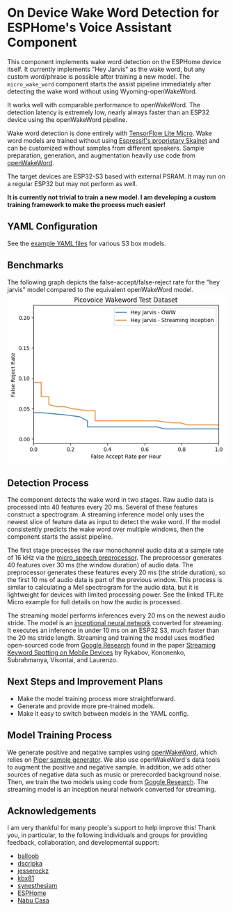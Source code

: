 # On Device Wake Word Detection for ESPHome's Voice Assistant Component
This component implements wake word detection on the ESPHome device itself. It currently implements "Hey Jarvis" as the wake word, but any custom word/phrase is possible after training a new model. The ``micro_wake_word`` component starts the assist pipeline immediately after detecting the wake word without using Wyoming-openWakeWord.

It works well with comparable performance to openWakeWord. The detection latency is extremely low, nearly always faster than an ESP32 device using the openWakeWord pipeline.

Wake word detection is done entirely with [TensorFlow Lite Micro](https://github.com/espressif/esp-tflite-micro/). Wake word models are trained without using [Espressif's proprietary Skainet](https://github.com/espressif/esp-skainet) and can be customized without samples from different speakers. Sample preparation, generation, and augmentation heavily use code from [openWakeWord](https://github.com/dscripka/openWakeWord).

The target devices are ESP32-S3 based with external PSRAM. It may run on a regular ESP32 but may not perform as well.

**It is currently not trivial to train a new model. I am developing a custom training framework to make the process much easier!**

## YAML Configuration

See the [example YAML files](https://github.com/kahrendt/esphome-on-device-wake-word/tree/dev/example_esphome_yaml) for various S3 box models.

## Benchmarks

The following graph depicts the false-accept/false-reject rate for the "hey jarvis" model compared to the equivalent openWakeWord model.
![FPR/FRR curve for "hey jarvis" pre-trained model](benchmarking/oww_comparison.jpg)

## Detection Process

The component detects the wake word in two stages. Raw audio data is processed into 40 features every 20 ms. Several of these features construct a spectrogram. A streaming inference model only uses the newest slice of feature data as input to detect the wake word. If the model consistently predicts the wake word over multiple windows, then the component starts the assist pipeline.

The first stage processes the raw monochannel audio data at a sample rate of 16 kHz via the [micro_speech preprocessor](https://github.com/tensorflow/tflite-micro/tree/main/tensorflow/lite/micro/examples/micro_speech). The preprocessor generates 40 features over 30 ms (the window duration) of audio data. The preprocessor generates these features every 20 ms (the stride duration), so the first 10 ms of audio data is part of the previous window. This process is similar to calculating a Mel spectrogram for the audio data, but it is lightweight for devices with limited processing power. See the linked TFLite Micro example for full details on how the audio is processed.

The streaming model performs inferences every 20 ms on the newest audio stride. The model is an [inceptional neural network](https://towardsdatascience.com/a-simple-guide-to-the-versions-of-the-inception-network-7fc52b863202?gi=6bc760f44aef) converted for streaming. It executes an inference in under 10 ms on an ESP32 S3, much faster than the 20 ms stride length. Streaming and training the model uses modified open-sourced code from [Google Research](https://github.com/google-research/google-research/tree/master/kws_streaming) found in the paper [Streaming Keyword Spotting on Mobile Devices](https://arxiv.org/pdf/2005.06720.pdf) by Rykabov, Kononenko, Subrahmanya, Visontai, and Laurenzo.

## Next Steps and Improvement Plans

  - Make the model training process more straightforward.
  - Generate and provide more pre-trained models.
  - Make it easy to switch between models in the YAML config.

## Model Training Process

We generate positive and negative samples using [openWakeWord](https://github.com/dscripka/openWakeWord), which relies on [Piper sample generator](https://github.com/rhasspy/piper-sample-generator). We also use openWakeWord's data tools to augment the positive and negative sample. In addition, we add other sources of negative data such as music or prerecorded background noise. Then, we train the two models using code from [Google Research](https://github.com/google-research/google-research/tree/master/kws_streaming). The streaming model is an inception neural network converted for streaming.

## Acknowledgements

I am very thankful for many people's support to help improve this! Thank you, in particular, to the following individuals and groups for providing feedback, collaboration, and developmental support:

  - [balloob](https://github.com/balloob)
  - [dscripka](https://github.com/dscripka)
  - [jesserockz](https://github.com/jesserockz)
  - [kbx81](https://github.com/kbx81)
  - [synesthesiam](https://github.com/synesthesiam)
  - [ESPHome](https://github.com/esphome)
  - [Nabu Casa](https://github.com/NabuCasa)
